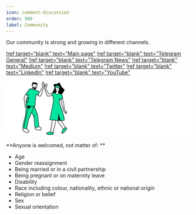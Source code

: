 ```yaml
---
icon: comment-discussion
order: 500
label: Community
---
```


Our community is strong and growing in different channels.

[!ref target="blank" text="Main page"](https://eaas.global/)
[!ref target="blank" text="Telegram General"](https://t.me/eaasglobalchat)
[!ref target="blank" text="Telegram News"](https://t.me/EaasGlobalNews)
[!ref target="blank" text="Medium"](https://eaasglobal.medium.com/)
[!ref target="blank" text="Twitter"](https://twitter.com/EaasGlobaI)
[!ref target="blank" text="LinkedIn"](https://linkedin.com/company/EAASglobal/)
[!ref target="blank" text="YouTube"](https://www.youtube.com/@eaasglobal)

![](src/headers/people_welcome.png)

**Anyone is welcomed, not matter of: **
- Age
- Gender reassignment
- Being married or in a civil partnership
- Being pregnant or on maternity leave
- Disability
- Race including colour, nationality, ethnic or national origin
- Religion or belief
- Sex
- Sexual orientation
